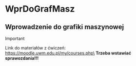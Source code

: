 # WprDoGrafMasz

## Wprowadzenie do grafiki maszynowej

> [!IMPORTANT]
> Link do materiałów z ćwiczeń:\
> https://moodle.uwm.edu.pl/my/courses.php\
> **Trzeba wstawiać sprawozdania!!!**
